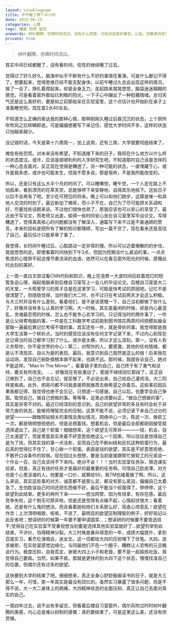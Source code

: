 ```yaml
---
layout: sinablogpage
title: 中午睡了两个半小时
date: 2015-06-15
categories: 心情
tags: 慵懒 恐慌 留恋
onewords: 树叶翻腾，仿佛时间流过。没有什么遗憾，只有对这美的眷恋。以及，将要离开却不是离开的恐慌。
private: true
---
```

> 树叶翻腾，仿佛时间流过。

其实中间已经都醒了，没有看时间，任性的继续睡了过去。

觉得过了好久好久，脑海中似乎不断有什么不好的事情在重演。可是什么都记不得了。想要起来，觉得思维已经不能支配身体。以前午睡过久总会出现这样的情况，挨了一会了，挣扎着爬起来。却是全身乏力，走起路来晃晃悠悠，脑袋迷迷糊糊的感觉。可是看着窗外那灿烂刺眼的阳光，一下子心中蹦出了一种慰藉情绪。总归天气还是这么美好的，要是如之前那般呆在实验室里，这个点估计也开始趴在桌子上准备睡觉吧。现在是2点40左右。

不知道怎么正确的表达我的那种心情，那种刚刚久睡过后昏沉沉的状态，上个厕所吹吹风之后转瞬即逝。可是偏偏想要写下来记住，感觉大学时间不多，这样的状态只怕越来越少。

没记错的话，今天是第十六周周一，加上这周，还有三周，大学就要彻底结束了。

难免有些恐慌。对未来没有希望，不知道接下来的日子，我将在什么地方以什么样的状态度过。或许，应该是顺顺利利的入学研究生吧，不知道那时自己该是怎样的一种心态去面对。反正现在觉得是糟透了。另一种可能的状态，一直埋藏于心，或许是我多虑，或许也可能发生，但我不愿多说，那是宿命，不是我所能改变的。

所以，还是只有这么大半个月的时间了。可以睡懒觉，睡午觉，一个人走在路上不怕孤单，看到漂亮的花草天空，总能够停下来安静地、自得其乐地拍下。这些日子以后不会再有了吧。至少在可预见的将来。晚上可以和他们跑步，这算是唯一和其他人交流的时刻了。最近新加了楠哥，而小子不在，自己为了尽可能把关系调和好，尽量找些话题来说。不过他们很快也熟了，那我应该也可以安心的享受了。最近由于写论文，而老师又出差，偷得一些时间安心坐在自习室里写毕设论文。写得糟透了，觉得真真核心的问题都没有了解深入，通篇写下来不过是不甚通顺的赘言。本来的目标是把所有了解的知识都理顺，写出一篇干货了，现在看来还是高估了自己，最后估计只能草草了事了。

我觉得，长时间午睡过后，心脏跳动一定非常的慢，所以可以迈着懒散的的步伐，晃晃悠悠的走。即使看着时间快到下午3点，但因为短期没什么紧迫的事，一点点焦虑的心情带不起这慢节奏流淌的血液，依然可以在看见窗外阳光的时候，感慨此时此刻的美好。

上一周一直白天尝试看CNN代码和知识，晚上在浪费一大波时间后趁着熄灯的短暂急迫心理，端起电脑来到后楼自习室写上一会儿的毕设论文。后楼自习室是大二的天堂，一大帮爱学习的孩子总是在这里学习，可能是快考试的原因吧。记忆不是很清楚了，但隐隐觉得，当时我们大二时，也不过只在考试前两天才会这么积极。与大三时并没有什么差别。看着他们，是不是该感慨一下，自己当初都做了些什么了，好像并没有多么认真的学习啊。大一时候，其实是最闲的时候，却是内心最混乱，灵魂最恐慌的时候，怎么也不能专心去学习的。只记得当时的两件事了，一件是让父母寄电脑的事，一件是在工科数学考试前跑到图书馆花两周时间把模拟器全部做一遍最后靠记忆考得不错的事。其实还有一件，就是骨折的事。我觉得那是我大学生活第一个转折点。当时的感受应该没有任何文字记录下来，不过内心到现在还记得当时自己都学习到了什么。或许是太痛，所以才这么深刻。第一，没有人有义务帮你，你不是世界的中心；第二，对帮你的人，要感激，其他的任何情绪，都是认不清现实、自以为是的表现。最后，我意识到自己竟然是这么的弱！后来我在运动场，发现自己俯卧撑根本做不起来，也跳不远。那时候，我就告诉自己，绝对不能这样。"Man In The Mirror" ，看着镜子里的自己，自己终于有了勇气和坚持，要去有所改变。 ...，好像现在有些激动了，那就不继续回忆那段了，反正自己做到了，自己也不会忘记，就足够了，不必说出来，自己给自己灌鸡汤。大二同样是疾病。此外，炯哥问都不问我直接把我推荐去做希望之舟委员。这些事前因后果我都记得，我觉得也绝不会忘记，只想道一句感谢。自己以后，也要学会自己争取。取悦自己，做自己想做的事。等等等，这里必须要纠正，“做自己想做的事”，其实是非常不对的。最近已经深刻的意识到，自己的欲望非常的多且有时会处于非常亢奋的状态，能够将理智完全的压制。这里不能不说，必须记录下来自己过分的欲望————跟做网站相关的事情及类似情况，网络中心一次，陈武一次，做软工一次。都是明明想拒绝的，但是总想着钱，想着机会，但是最后全部都刚刚接受就选择退出了。自己是个软蛋！细细想来，这个欲望无可厚非————钱，机会，自己太渴望了。但是里面其实夹着不好意思拒绝这么一个因素，所以往往是觉得自己是为了钱，但其实钱的事一点没影，反而自己在不断纠结和反抗这种软蛋行为，最后真的觉得扛不住了，甘心做一个软蛋。表面是钱的欲望，其实是不好意思拒绝、不敢开口谈条件的软弱。现在回过头想想，要是当初直接跟帮忙做软工的兄弟说一个作业一百，自己会坚持不下来吗。绝对不会！！！当时实验室任务杂，限选课实验紧，但是，真正有钱的任务才是最好的最重要的任务啊。可惜自己脸皮薄，对方也是个心里没谱的人。他要是一口价，就算给50，我TM也接着做了啊。所以，这么来说，其实这些事的对方，诚意都不是那么足，都没有那么紧迫，偏偏自己太着急了，生怕耽误自己时间还把东西做不好，最后干脆当个软蛋得了。停停停，这个欲望到此结束。更多的再列下来————想当网管，因为有钱拿，有存在感。最后竞争失败，这个倒无可厚非啦，但是还是觉得有点输不起，心情起伏很大；看着她，还是有什么鬼的想法，而且看着她和他们关系那么好，简直心烦意乱！欲望在作祟；上次清明唱歌，咳咳，不说了，最明显的欲望压制理智的例子，好好铭记以此反省吧；想读研的时候第一年要不要申请国奖...；想读研的时候要不要竞选班干;觉得自己在实验室不受重视想当初要是选择其他实验室就好了...欲望列举到此结束，不评价，怕得精神分裂。大三时候是春风得意的一年，成绩大幅提升，拿到百度实习，看杰伦演唱会，追女生。这一切都给大四的压抑埋下了伏笔。大四，追求被拒，在实验室感觉边缘化，与同届他们不在一个圈子，糟糕让人恐怖的元旦晚会行为。极度压抑，自我否定，谢谢大四上小子和老聂，要不是一起锻炼吃饭，我觉得自己要疯。当然，如果不疯，那就是更快的到大四下这个状态，慢慢找准自己的位置，但偶尔还有过多的欲望。

这快要到大学的结束了吧。细细想来，真正全身心舒舒服服读书的日子，就是大三那么一年，可惜，那一年其实是最没有回忆的。虽然实习暴露了很多问题，但是不得不说，大一大二身体上的病痛，大四精神状态的全面压抑，真正让自己去面对真实的自己。

一晃四年过去，说不出有多留恋，但看着后楼自习室窗外，偶尔风吹过时时树叶翻腾的美感，内心总是难以抑制的感慨：真的要结束了，可是这里这么美，还没有欣赏够。




